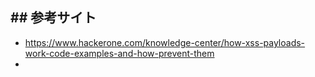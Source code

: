## ## 参考サイト
- https://www.hackerone.com/knowledge-center/how-xss-payloads-work-code-examples-and-how-prevent-them
- 